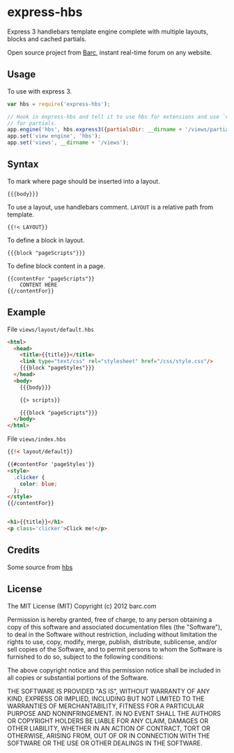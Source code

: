 # express-hbs

Express 3 handlebars template engine complete with multiple layouts, blocks and cached partials.

Open source project from [Barc](http://barc.com), instant real-time forum on any website.

## Usage

To use with express 3.

```javascript
var hbs = require('express-hbs');

// Hook in express-hbs and tell it to use hbs for extensions and use `views/partials`
// for partials.
app.engine('hbs', hbs.express3({partialsDir: __dirname + '/views/partials'}));
app.set('view engine', 'hbs');
app.set('views', __dirname + '/views');
```

## Syntax

To mark where page should be inserted into a layout.

    {{{body}}}

To use a layout, use handlebars comment. `LAYOUT` is a relative path from template.

    {{!< LAYOUT}}

To define a block in layout.

    {{{block "pageScripts"}}}

To define block content in a page.

    {{contentFor "pageScripts"}}
        CONTENT HERE
    {{/contentFor}}


## Example


File `views/layout/default.hbs`

```html
<html>
  <head>
    <title>{{title}}</title>
    <link type="text/css" rel="stylesheet" href="/css/style.css"/>
    {{{block "pageStyles"}}}
  </head>
  <body>
    {{{body}}}

    {{> scripts}}

    {{{block "pageScripts"}}}
  </body>
</html>
```


File `views/index.hbs`

```html
{{!< layout/default}}

{{#contentFor 'pageStyles'}}
<style>
  .clicker {
    color: blue;
  };
</style>
{{/contentFor}}


<h1>{{title}}</h1>
<p class='clicker'>Click me!</p>
```


## Credits

Some source from [hbs](https://github.com/donpark/hbs)


## License


The MIT License (MIT)
Copyright (c) 2012 barc.com

Permission is hereby granted, free of charge, to any person obtaining a copy of this software and associated documentation files (the "Software"), to deal in the Software without restriction, including without limitation the rights to use, copy, modify, merge, publish, distribute, sublicense, and/or sell copies of the Software, and to permit persons to whom the Software is furnished to do so, subject to the following conditions:

The above copyright notice and this permission notice shall be included in all copies or substantial portions of the Software.

THE SOFTWARE IS PROVIDED "AS IS", WITHOUT WARRANTY OF ANY KIND, EXPRESS OR IMPLIED, INCLUDING BUT NOT LIMITED TO THE WARRANTIES OF MERCHANTABILITY, FITNESS FOR A PARTICULAR PURPOSE AND NONINFRINGEMENT. IN NO EVENT SHALL THE AUTHORS OR COPYRIGHT HOLDERS BE LIABLE FOR ANY CLAIM, DAMAGES OR OTHER LIABILITY, WHETHER IN AN ACTION OF CONTRACT, TORT OR OTHERWISE, ARISING FROM, OUT OF OR IN CONNECTION WITH THE SOFTWARE OR THE USE OR OTHER DEALINGS IN THE SOFTWARE.
